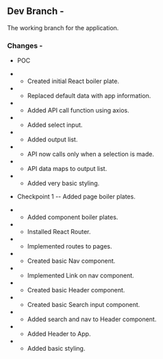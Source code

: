 ## Dev Branch -
The working branch for the application.

### Changes -
- POC
- - Created initial React boiler plate.
- - Replaced default data with app information.
- - Added API call function using axios.
- - Added select input.
- - Added output list.
- - API now calls only when a selection is made. 
- - API data maps to output list.
- - Added very basic styling.

- Checkpoint 1
-- Added page boiler plates.
- - Added component boiler plates.
- - Installed React Router.
- - Implemented routes to pages.
- - Created basic Nav component.
- - Implemented Link on nav component.
- - Created basic Header component.
- - Created basic Search input component.
- - Added search and nav to Header component.
- - Added Header to App.
- - Added basic styling.

